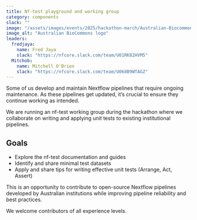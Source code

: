 ```yaml
---
title: Nf-test playground and working group
category: components
slack: ""
image: "/assets/images/events/2025/hackathon-march/Australian-Biocommons-Logo.png"
image_alt: "Australian BioCommons logo"
leaders:
  fredjaya:
    name: Fred Jaya
    slack: "https://nfcore.slack.com/team/U01RK82HVM5"
  Mitchob:
    name: Mitchell O'Brien 
    slack: "https://nfcore.slack.com/team/U068B9WTAGZ"
---
```


Some of us develop and maintain Nextflow pipelines that require ongoing maintenance. As these pipelines get updated, it’s crucial to ensure they continue working as intended.

We are running an nf-test working group during the hackathon where we collaborate on writing and applying unit tests to existing institutional pipelines. 

## Goals

- Explore the nf-test documentation and guides
- Identify and share minimal test datasets
- Apply and share tips for writing effective unit tests (Arrange, Act, Assert)

This is an opportunity to contribute to open-source Nextflow pipelines developed by Australian institutions while improving pipeline reliability and best practices.

We welcome contributors of all experience levels.
